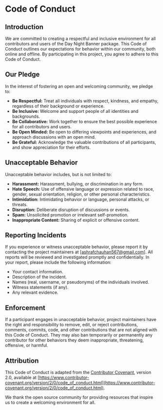 # Code of Conduct

## Introduction

We are committed to creating a respectful and inclusive environment for all contributors and users of the Day Night Banner package. This Code of Conduct outlines our expectations for behavior within our community, both online and offline. By participating in this project, you agree to adhere to this Code of Conduct.

## Our Pledge

In the interest of fostering an open and welcoming community, we pledge to:

- **Be Respectful:** Treat all individuals with respect, kindness, and empathy, regardless of their background or experience.
- **Be Inclusive:** Welcome and support people of all identities and backgrounds.
- **Be Collaborative:** Work together to ensure the best possible experience for all contributors and users.
- **Be Open Minded:** Be open to differing viewpoints and experiences, and approach discussions with an open mind.
- **Be Grateful:** Acknowledge the valuable contributions of all participants, and show appreciation for their efforts.

## Unacceptable Behavior

Unacceptable behavior includes, but is not limited to:

- **Harassment:** Harassment, bullying, or discrimination in any form.
- **Hate Speech:** Use of offensive language or expression related to race, gender, sexual orientation, religion, or other personal characteristics.
- **Intimidation:** Intimidating behavior or language, personal attacks, or threats.
- **Disruption:** Deliberate disruption of discussions or events.
- **Spam:** Unsolicited promotion or irrelevant self-promotion.
- **Inappropriate Content:** Sharing of explicit or offensive content.

## Reporting Incidents

If you experience or witness unacceptable behavior, please report it by contacting the project maintainers at [ashrafchauhan567@gmail.com]. All reports will be reviewed and investigated promptly and confidentially. In your report, please include the following information:

- Your contact information.
- Description of the incident.
- Names (real, username, or pseudonyms) of the individuals involved.
- Witness statements (if any).
- Any relevant evidence.

## Enforcement

If a participant engages in unacceptable behavior, project maintainers have the right and responsibility to remove, edit, or reject contributions, comments, commits, code, and other contributions that are not aligned with this Code of Conduct. They may also ban temporarily or permanently any contributor for other behaviors they deem inappropriate, threatening, offensive, or harmful.

## Attribution

This Code of Conduct is adapted from the [Contributor Covenant](https://www.contributor-covenant.org/), version 2.0, available at [https://www.contributor-covenant.org/version/2/0/code_of_conduct.html](https://www.contributor-covenant.org/version/2/0/code_of_conduct.html).

We thank the open source community for providing resources that inspire us to create a welcoming environment for all.
